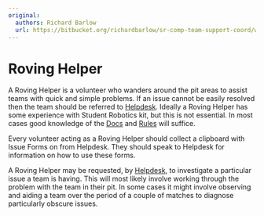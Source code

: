 ```yaml
---
original:
  authors: Richard Barlow
  url: https://bitbucket.org/richardbarlow/sr-comp-team-support-coord/wiki/Roving_Helper
---
```

# Roving Helper

A Roving Helper is a volunteer who wanders around the pit areas to assist teams with quick and simple problems. If an issue cannot be easily resolved then the team should be referred to [Helpdesk](/competition/team-support-coord/Helpdesk). Ideally a Roving Helper has some experience with Student Robotics kit, but this is not essential. In most cases good knowledge of the [Docs](https://www.studentrobotics.org/docs) and [Rules](https://www.studentrobotics.org/rules) will suffice.

Every volunteer acting as a Roving Helper should collect a clipboard with Issue Forms on from Helpdesk. They should speak to Helpdesk for information on how to use these forms.

A Roving Helper may be requested, by [Helpdesk](/competition/team-support-coord/Helpdesk), to investigate a particular issue a team is having. This will most likely involve working through the problem with the team in their pit. In some cases it might involve observing and aiding a team over the period of a couple of matches to diagnose particularly obscure issues.
